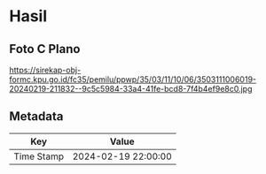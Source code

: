 # Hasil

## Foto C Plano

https://sirekap-obj-formc.kpu.go.id/fc35/pemilu/ppwp/35/03/11/10/06/3503111006019-20240219-211832--9c5c5984-33a4-41fe-bcd8-7f4b4ef9e8c0.jpg


## Metadata

| Key        | Value               |
| ---------- | ------------------- |
| Time Stamp | 2024-02-19 22:00:00 |



